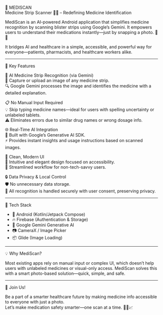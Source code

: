 💊 MEDISCAN  
Medicine Strip Scanner 📸🤖 – Redefining Medicine Identification  

MediScan is an AI-powered Android application that simplifies medicine recognition by scanning blister strips using Google’s Gemini. It empowers users to understand their medications instantly—just by snapping a photo. 🧠📱  

It bridges AI and healthcare in a simple, accessible, and powerful way for everyone—patients, pharmacists, and healthcare workers alike.

---

🚀 Key Features

🧠 AI Medicine Strip Recognition (via Gemini)  
📸 Capture or upload an image of any medicine strip.  
🔍 Google Gemini processes the image and identifies the medicine with a detailed explanation.  

📋 No Manual Input Required  
💡 Skip typing medicine names—ideal for users with spelling uncertainty or unlabeled tablets.  
⚠️ Eliminates errors due to similar drug names or wrong dosage info.

🌐 Real-Time AI Integration  
🤖 Built with Google’s Generative AI SDK.  
⚡ Provides instant insights and usage instructions based on scanned images.

🎨 Clean, Modern UI  
📱 Intuitive and elegant design focused on accessibility.  
🧭 Streamlined workflow for non-tech-savvy users.

🔒 Data Privacy & Local Control  
🛡️ No unnecessary data storage.  
🚫 All recognition is handled securely with user consent, preserving privacy.

---

🔧 Tech Stack

- 📲 Android (Kotlin/Jetpack Compose)  
- 🔥 Firebase (Authentication & Storage)  
- 🤖 Google Gemini Generative AI  
- 📷 CameraX / Image Picker  
- 📦 Glide (Image Loading)

---

💡 Why MediScan?

Most existing apps rely on manual input or complex UI, which doesn’t help users with unlabeled medicines or visual-only access. MediScan solves this with a smart photo-based solution—quick, simple, and safe.

---

🌟 Join Us!

Be a part of a smarter healthcare future by making medicine info accessible to everyone with just a photo.  
Let’s make medication safety smarter—one scan at a time. 📸💊📈  
